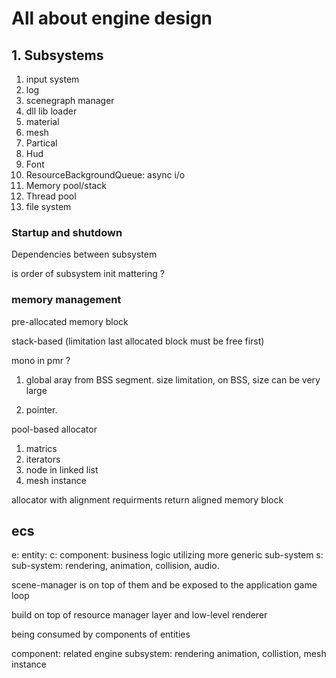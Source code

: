 # All about engine design

## 1. Subsystems

1. input system
2. log
3. scenegraph manager
4. dll lib loader 
5. material
6. mesh
7. Partical
8. Hud
9. Font
10. ResourceBackgroundQueue: async i/o
11. Memory pool/stack
12. Thread pool
13. file system

### Startup and shutdown
Dependencies between subsystem

is order of subsystem init mattering ? 


### memory management

pre-allocated memory block

stack-based (limitation last allocated block must be free first)

mono in pmr ? 

1. global aray from BSS segment. size limitation, 
on BSS, size can be very large

2. pointer. 

pool-based allocator
1. matrics
2. iterators
3. node in linked list
4. mesh instance

allocator with alignment requirments
return aligned memory block



## ecs
e: entity: 
c: component: business logic utilizing more generic sub-system
s: sub-system: rendering, animation, collision, audio. 

scene-manager is on top of them and be exposed to the application game loop


build on top of resource manager layer and low-level renderer

being consumed by components of entities

component: related engine subsystem: rendering animation, collistion, mesh instance 

